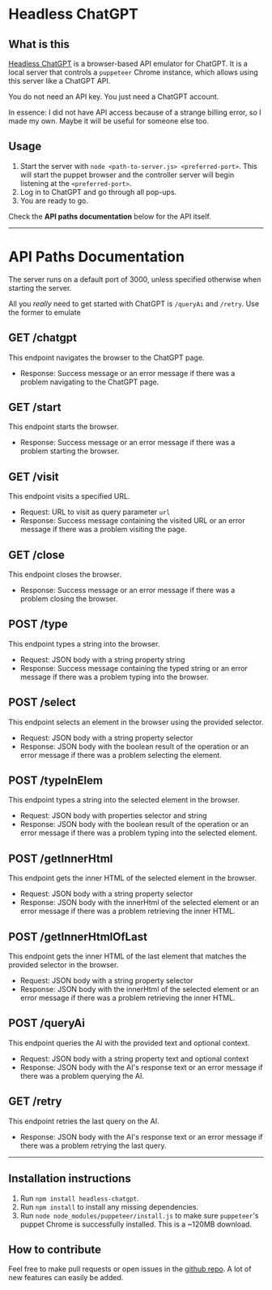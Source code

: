 # Headless ChatGPT

## What is this

[Headless ChatGPT](https://www.npmjs.com/package/headless-chatgpt/) is a browser-based API emulator for ChatGPT. It is a local server that controls a `puppeteer` Chrome instance, which allows using this server like a ChatGPT API.

You do not need an API key. You just need a ChatGPT account.

In essence: I did not have API access because of a strange billing error, so I made my own. Maybe it will be useful for someone else too.

## Usage

1. Start the server with `node <path-to-server.js> <preferred-port>`. This will start the puppet browser and the controller server will begin listening at the `<preferred-port>`.
2. Log in to ChatGPT and go through all pop-ups. 
3. You are ready to go.

Check the **API paths documentation** below for the API itself.

---

# API Paths Documentation
The server runs on a default port of 3000, unless specified otherwise when starting the server.

All you *really* need to get started with ChatGPT is `/queryAi` and `/retry`. Use the former to emulate 

## GET /chatgpt
This endpoint navigates the browser to the ChatGPT page.

* Response: Success message or an error message if there was a problem navigating to the ChatGPT page.

## GET /start

This endpoint starts the browser.

* Response: Success message or an error message if there was a problem starting the browser.

## GET /visit
This endpoint visits a specified URL.

* Request: URL to visit as query parameter `url`
* Response: Success message containing the visited URL or an error message if there was a problem visiting the page.

## GET /close
This endpoint closes the browser.

* Response: Success message or an error message if there was a problem closing the browser.

## POST /type
This endpoint types a string into the browser.

* Request: JSON body with a string property string
* Response: Success message containing the typed string or an error message if there was a problem typing into the browser.

## POST /select
This endpoint selects an element in the browser using the provided selector.

*  Request: JSON body with a string property selector
* Response: JSON body with the boolean result of the operation or an error message if there was a problem selecting the element.

## POST /typeInElem
This endpoint types a string into the selected element in the browser.

* Request: JSON body with properties selector and string
* Response: JSON body with the boolean result of the operation or an error message if there was a problem typing into the selected element.

## POST /getInnerHtml
This endpoint gets the inner HTML of the selected element in the browser.

* Request: JSON body with a string property selector
* Response: JSON body with the innerHtml of the selected element or an error message if there was a problem retrieving the inner HTML.


## POST /getInnerHtmlOfLast
This endpoint gets the inner HTML of the last element that matches the provided selector in the browser.

* Request: JSON body with a string property selector
* Response: JSON body with the innerHtml of the selected element or an error message if there was a problem retrieving the inner HTML.

## POST /queryAi
This endpoint queries the AI with the provided text and optional context.

* Request: JSON body with a string property text and optional context
* Response: JSON body with the AI's response text or an error message if there was a problem querying the AI.

## GET /retry
This endpoint retries the last query on the AI.

* Response: JSON body with the AI's response text or an error message if there was a problem retrying the last query.

---

## Installation instructions

1. Run `npm install headless-chatgpt`. 
1. Run `npm install` to install any missing dependencies.
2. Run `node node_modules/puppeteer/install.js` to make sure `puppeteer`'s puppet Chrome is successfully installed. This is a ~120MB download.

## How to contribute

Feel free to make pull requests or open issues in the [github repo](https://github.com/HalilCan/headless-chatgpt). A lot of new features can easily be added.